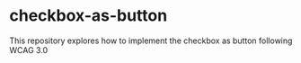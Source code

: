 # checkbox-as-button
This repository explores how to implement the checkbox as button following WCAG 3.0
